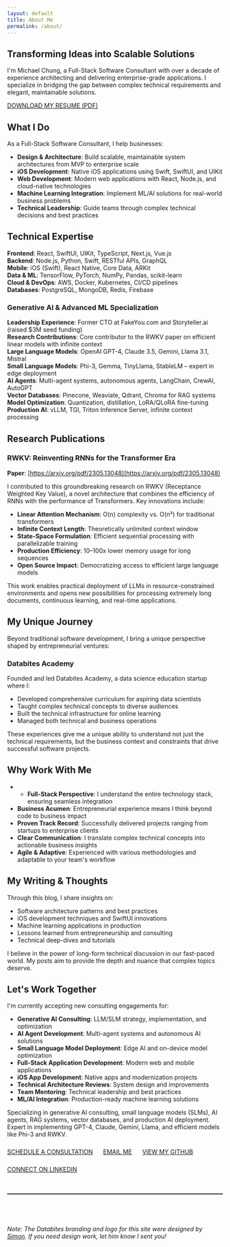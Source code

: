 ```yaml
---
layout: default
title: About Me
permalink: /about/
---
```


## Transforming Ideas into Scalable Solutions

I'm Michael Chung, a Full-Stack Software Consultant with over a decade of experience architecting and delivering enterprise-grade applications. I specialize in bridging the gap between complex technical requirements and elegant, maintainable solutions.

<a href="/assets/MichaelChungResume.pdf" class="btn btn-primary">DOWNLOAD MY RESUME (PDF)</a>

## What I Do

As a Full-Stack Software Consultant, I help businesses:

- **Design & Architecture**: Build scalable, maintainable system architectures from MVP to enterprise scale
- **iOS Development**: Native iOS applications using Swift, SwiftUI, and UIKit
- **Web Development**: Modern web applications with React, Node.js, and cloud-native technologies
- **Machine Learning Integration**: Implement ML/AI solutions for real-world business problems
- **Technical Leadership**: Guide teams through complex technical decisions and best practices

## Technical Expertise

**Frontend**: React, SwiftUI, UIKit, TypeScript, Next.js, Vue.js  
**Backend**: Node.js, Python, Swift, RESTful APIs, GraphQL  
**Mobile**: iOS (Swift), React Native, Core Data, ARKit  
**Data & ML**: TensorFlow, PyTorch, NumPy, Pandas, scikit-learn  
**Cloud & DevOps**: AWS, Docker, Kubernetes, CI/CD pipelines  
**Databases**: PostgreSQL, MongoDB, Redis, Firebase  

### Generative AI & Advanced ML Specialization

**Leadership Experience**: Former CTO at FakeYou.com and Storyteller.ai (raised $3M seed funding)  
**Research Contributions**: Core contributor to the RWKV paper on efficient linear models with infinite context  
**Large Language Models**: OpenAI GPT-4, Claude 3.5, Gemini, Llama 3.1, Mistral  
**Small Language Models**: Phi-3, Gemma, TinyLlama, StableLM – expert in edge deployment  
**AI Agents**: Multi-agent systems, autonomous agents, LangChain, CrewAI, AutoGPT  
**Vector Databases**: Pinecone, Weaviate, Qdrant, Chroma for RAG systems  
**Model Optimization**: Quantization, distillation, LoRA/QLoRA fine-tuning  
**Production AI**: vLLM, TGI, Triton Inference Server, infinite context processing  

## Research Publications

### RWKV: Reinventing RNNs for the Transformer Era
**Paper**: [https://arxiv.org/pdf/2305.13048](https://arxiv.org/pdf/2305.13048)

I contributed to this groundbreaking research on RWKV (Receptance Weighted Key Value), a novel architecture that combines the efficiency of RNNs with the performance of Transformers. Key innovations include:

- **Linear Attention Mechanism**: O(n) complexity vs. O(n²) for traditional transformers
- **Infinite Context Length**: Theoretically unlimited context window
- **State-Space Formulation**: Efficient sequential processing with parallelizable training
- **Production Efficiency**: 10–100x lower memory usage for long sequences
- **Open Source Impact**: Democratizing access to efficient large language models

This work enables practical deployment of LLMs in resource-constrained environments and opens new possibilities for processing extremely long documents, continuous learning, and real-time applications.

## My Unique Journey

Beyond traditional software development, I bring a unique perspective shaped by entrepreneurial ventures:

### Databites Academy
Founded and led Databites Academy, a data science education startup where I:
- Developed comprehensive curriculum for aspiring data scientists
- Taught complex technical concepts to diverse audiences
- Built the technical infrastructure for online learning
- Managed both technical and business operations

These experiences give me a unique ability to understand not just the technical requirements, but the business context and constraints that drive successful software projects.

## Why Work With Me

- - **Full-Stack Perspective**: I understand the entire technology stack, ensuring seamless integration
- **Business Acumen**: Entrepreneurial experience means I think beyond code to business impact
- **Proven Track Record**: Successfully delivered projects ranging from startups to enterprise clients
- **Clear Communication**: I translate complex technical concepts into actionable business insights
- **Agile & Adaptive**: Experienced with various methodologies and adaptable to your team's workflow

## My Writing & Thoughts

Through this blog, I share insights on:
- Software architecture patterns and best practices
- iOS development techniques and SwiftUI innovations
- Machine learning applications in production
- Lessons learned from entrepreneurship and consulting
- Technical deep-dives and tutorials

I believe in the power of long-form technical discussion in our fast-paced world. My posts aim to provide the depth and nuance that complex topics deserve.

## Let's Work Together

I'm currently accepting new consulting engagements for:
- **Generative AI Consulting**: LLM/SLM strategy, implementation, and optimization
- **AI Agent Development**: Multi-agent systems and autonomous AI solutions
- **Small Language Model Deployment**: Edge AI and on-device model optimization
- **Full-Stack Application Development**: Modern web and mobile applications
- **iOS App Development**: Native apps and modernization projects
- **Technical Architecture Reviews**: System design and improvements
- **Team Mentoring**: Technical leadership and best practices
- **ML/AI Integration**: Production-ready machine learning solutions

Specializing in generative AI consulting, small language models (SLMs), AI agents, RAG systems, vector databases, and production AI deployment. Expert in implementing GPT-4, Claude, Gemini, Llama, and efficient models like Phi-3 and RWKV.

<div style="display: flex; gap: 24px; flex-wrap: wrap; margin-top: 24px; align-items: center;">
  <a href="/contact" class="btn btn-primary">SCHEDULE A CONSULTATION</a>
  <a href="mailto:michael.chung@databites.ca" class="btn" style="border: 1px solid var(--md-primary); color: var(--md-primary); margin: 0;">EMAIL ME</a>
  <a href="https://github.com/ArEnSc" class="btn" style="border: 1px solid var(--md-primary); color: var(--md-primary); margin: 0;" target="_blank">VIEW MY GITHUB</a>
  <a href="https://www.linkedin.com/in/michael-c-31662a38/" class="btn" style="border: 1px solid var(--md-primary); color: var(--md-primary); margin: 0;" target="_blank">CONNECT ON LINKEDIN</a>
</div>

<div style="margin: 48px 0;">
  <hr style="border: none; border-top: 1px solid rgba(0,0,0,0.1); margin: 0;">
</div>

<div style="padding-top: 24px;">
  <em>Note: The Databites branding and logo for this site were designed by <a href="https://dribbble.com/simc">Simon</a>. If you need design work, let him know I sent you!</em>
</div>